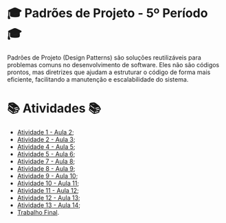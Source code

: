 # 🎓 Padrões de Projeto - 5º Período 🎓
Padrões de Projeto (Design Patterns) são soluções reutilizáveis para problemas comuns no desenvolvimento de software. Eles não são códigos prontos, mas diretrizes que ajudam a estruturar o código de forma mais eficiente, facilitando a manutenção e escalabilidade do sistema.

#  📚 Atividades 📚 
- [Atividade 1 - Aula 2](https://github.com/JoselioJr/Padroes_de_Projeto/tree/81af906ce3d3cac177a488d94fe25f4297b84d29/Aula_01);
- [Atividade 2 - Aula 3](https://github.com/JoselioJr/Padroes_de_Projeto/tree/81af906ce3d3cac177a488d94fe25f4297b84d29/Aula_03);
- [Atividade 4 - Aula 5](https://github.com/JoselioJr/Padroes_de_Projeto/tree/8cfb8211de6347ef550b7d4bfa687f21dea6dc16/Aula_05);
- [Atividade 5 - Aula 6](https://github.com/JoselioJr/Padroes_de_Projeto/tree/14c0c2e6bc218a3237f5279216beb0169c565c11/Aula_06);
- [Atividade 7 - Aula 8](https://github.com/JoselioJr/Padroes_de_Projeto/tree/9495aedb48b285f59cdbe37e0661ef7d1526b2c6/Aula_08);
- [Atividade 8 - Aula 9](https://github.com/JoselioJr/Padroes_de_Projeto/tree/b353cbbcea760fc15108e1f3f9fea66260a1ae0b/Aula_09);
- [Atividade 9 - Aula 10](https://github.com/JoselioJr/Padroes_de_Projeto/tree/3075f9d6a7de3366a746e4dec4358b7f4890f6f8/Aula_10);
- [Atividade 10 - Aula 11](https://github.com/JoselioJr/Padroes_de_Projeto/tree/3075f9d6a7de3366a746e4dec4358b7f4890f6f8/Aula_11);
- [Atividade 11 - Aula 12](https://github.com/JoselioJr/Padroes_de_Projeto/tree/af05fc43a27f8c221c5e5e25be9d43c5f488054a/Aula_12);
- [Atividade 12 - Aula 13](https://github.com/JoselioJr/Padroes_de_Projeto/tree/af05fc43a27f8c221c5e5e25be9d43c5f488054a/Aula_13);
- [Atividade 13 - Aula 14](https://github.com/JoselioJr/Padroes_de_Projeto/tree/c490de5dacd26cb0834dacd8c136134fc33b7e0b/Aula_14);
- [Trabalho Final](https://github.com/JoselioJr/Padroes_de_Projeto/tree/ebd2a49cc6c22d78d97000add5374f165e45dcd5/Trabalho_Final).
